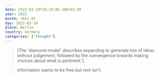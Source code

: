 ```yaml
---
date: 2022-03-10T18:19:06.288+01:00
year: 2022
month: 2022-03
day: 2022-03-10
place: Berlin
country: Germany
categories: ["thought"]
---
```

> [The 'diamond model' describes expanding to generate lots of ideas without judgement, followed by the convergence towards making choices about what is pertinent.']

> Information wants to be free but rent isn't.
